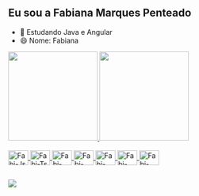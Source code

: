 ## Eu sou a Fabiana Marques Penteado 

- 🌱 Estudando Java e Angular 
- 😄 Nome: Fabiana

<div>
  <a href="https://github.com/2016Fabi">
  <img height="180em" src="https://github-readme-stats.vercel.app/api?username=2016Fabi&theme=synthwave&show_icons=true"/>
  <img height="180em" src="https://github-readme-stats.vercel.app/api/top-langs/?username=2016Fabi&layout=compact&langs-COUNT=16&theme=synthwave"/>
</div>

<div style="display: inline_block"><br>
   <img align="center" alt="Fabi-Js" height="30" width="40" src="https://img.shields.io/badge/JavaScript-F7DF1E?style=for-the-badge&logo=javascript&logoColor=black">
   <img align="center" alt="Fabi-Ts" height="30" width="40" src="https://img.shields.io/badge/TypeScript-007ACC?style=for-the-badge&logo=typescript&logoColor=white">
   <img align="center" alt="Fabi-HTML" height="30" width="40" src="https://img.shields.io/badge/HTML-239120?style=for-the-badge&logo=html5&logoColor=white">
   <img align="center" alt="Fabi-CSS" height="30" width="40" src="https://img.shields.io/badge/CSS-239120?&style=for-the-badge&logo=css3&logoColor=white">
   <img align="center" alt="Fabi-JAVA" height="30" width="40" src="https://img.shields.io/badge/Java-ED8B00?style=for-the-badge&logo=java&logoColor=white">
   <img align="center" alt="Fabi-ANGULAR" height="30" width="40" src="https://img.shields.io/badge/Angular-DD0031?style=for-the-badge&logo=angular&logoColor=white">
   <img align="center" alt="Fabi-BOOTSTRAP" height="30" width="40" src="https://img.shields.io/badge/Bootstrap-563D7C?style=for-the-badge&logo=bootstrap&logoColor=white">
</div>

##

<div>
   <a href="https://www.linkedin.com/in/fabiana-marques-penteado-005a8241" target="_blank">
   <img src="https://img.shields.io/badge/LinkedIn-0077B5?style=for-the-badge&logo=linkedin&logoColor=white" target="_blank">
</duv>



